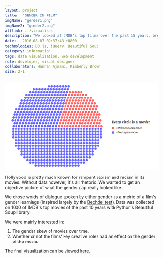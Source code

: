 ```yaml
---
layout: project
title:  "GENDER IN FILM"
imgName: "gender1.png"
imgName2: "gender2.png"
altlink: ../vizualises
description: "We looked at IMDB's top films over the past 15 years, breaking them down by the gendered-ness of their spoken dialogue."
date:   2016-08-07 09:37:43 +0800
technologies: D3.js, jQuery, Beautiful Soup
category: information
tags: data visualization, web development
role: developer, visual designer
collaborators: Hannah Ajmani, Kimberly Brown
size: 2-1
---
```


<a href="/viz/">![Alt](/img/gender/viz.jpg)</a>

Hollywood is pretty much known for rampant sexism and racism in its movies. Without data however, it's all rhetoric. We wanted to get an objective picture of what the gender gap really looked like.

We chose words of dialogue spoken by either gender as a metric of a film's gender learnings (inspired largely by the <a href="http://bechdeltest.com/">Bechdel test</a>). Data was collected on 1000 of IMDB's top movies of the past 10 years with Python's Beautiful Soup library.

We were mainly interested in:

1. The gender skew of movies over time.
2. Whether or not the films' key creative roles had an effect on the gender of the movie.

The final visualization can be viewed <a href="/cs3300-p2/">here</a>.





